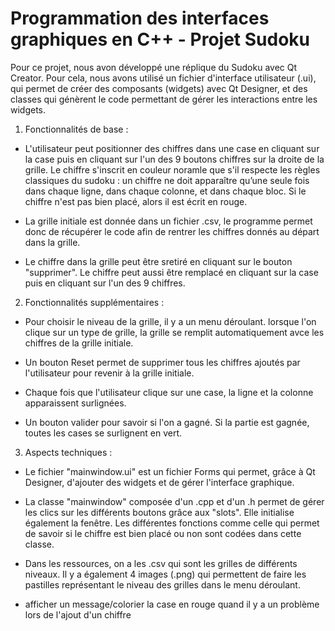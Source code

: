 # Programmation des interfaces graphiques en C++ - Projet Sudoku 

Pour ce projet, nous avon développé une réplique du Sudoku avec Qt Creator. Pour cela, nous avons utilisé un fichier d'interface utilisateur (.ui), qui permet de créer des composants (widgets) avec Qt Designer, et des classes qui génèrent le code permettant de gérer les interactions entre les widgets. 


1. Fonctionnalités de base : 
- L'utilisateur peut positionner des chiffres dans une case en cliquant sur la case puis en cliquant sur l'un des 9 boutons chiffres sur la droite de la grille.  Le chiffre s'inscrit en couleur noramle que s'il respecte les règles classiques du sudoku : un chiffre ne doit apparaître qu’une seule fois dans chaque ligne, dans chaque colonne, et dans chaque bloc.
Si le chiffre n'est pas bien placé, alors il est écrit en rouge.

- La grille initiale est donnée dans un fichier .csv, le programme permet donc de récupérer le code afin de rentrer les chiffres donnés au départ dans la grille. 

- Le chiffre dans la grille peut être sretiré en cliquant sur le bouton "supprimer". Le chiffre peut aussi être remplacé en cliquant sur la case puis en cliquant sur l'un des 9 chiffres.


2. Fonctionnalités supplémentaires : 
- Pour choisir le niveau de la grille, il y a un menu déroulant. lorsque l'on clique sur un type de grille, la grille se remplit automatiquement avce les chiffres de la grille initiale.

- Un bouton Reset permet de supprimer tous les chiffres ajoutés par l'utilisateur pour revenir à la grille initiale. 

- Chaque fois que l'utilisateur clique sur une case, la ligne et la colonne apparaissent surlignées.

- Un bouton valider pour savoir si l'on a gagné. Si la partie est gagnée, toutes les cases se surlignent en vert.

3. Aspects techniques :
- Le fichier "mainwindow.ui" est un fichier Forms qui permet, grâce à Qt Designer, d'ajouter des widgets et de gérer l'interface graphique.

- La classe "mainwindow" composée d'un .cpp et d'un .h permet de gérer les clics sur les différents boutons grâce aux "slots". Elle initialise également la fenêtre. Les différentes fonctions comme celle qui permet de savoir si le chiffre est bien placé ou non sont codées dans cette classe.

- Dans les ressources, on a les .csv qui sont les grilles de différents niveaux. Il y a également 4 images (.png) qui permettent de faire les pastilles représentant le niveau des grilles dans le menu déroulant. 






- afficher un message/colorier la case en rouge quand il y a un problème lors de l'ajout d'un chiffre
